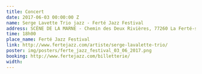 ```yaml
---
title: Concert
date: 2017-06-03 00:00:00 Z
name: Serge Lavette Trio jazz - Ferté Jazz Festival
address: SCÈNE DE LA MARNE - Chemin des Deux Rivières, 77260 La Ferté-sous-Jouarre
time: 18h00
place_name: Ferté Jazz Festival
link: http://www.fertejazz.com/artiste/serge-lavalette-trio/
poster: img/posters/ferte_jazz_festival_03_06_2017.png
booking: http://www.fertejazz.com/billetterie/
width: 
---
```



